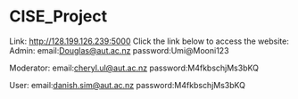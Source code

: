 # CISE_Project
Link: http://128.199.126.239:5000
Click the link below to access the website:
Admin:
email:Douglas@aut.ac.nz
password:Umi@Mooni123

Moderator:
email:cheryl.ul@aut.ac.nz
password:M4fkbschjMs3bKQ

User:
email:danish.sim@aut.ac.nz
password:M4fkbschjMs3bKQ